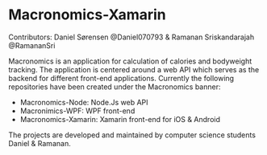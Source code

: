 # Macronomics-Xamarin
Contributors: Daniel Sørensen @Daniel070793 & Ramanan Sriskandarajah @RamananSri

Macronomics is an application for calculation of calories and bodyweight tracking. The application is centered around a web API which serves as the backend for different front-end applications. Currently the following repositories have been created under the Macronomics banner: 
* Macronomics-Node: Node.Js web API
* Macronimics-WPF: WPF front-end
* Macronomics-Xamarin: Xamarin front-end for iOS & Android

The projects are developed and maintained by computer science students Daniel & Ramanan.    
